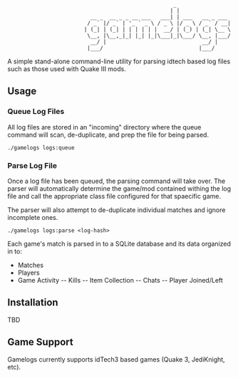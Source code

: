                                                         _
                                                       | |
                              __ _  __ _ _ __ ___   ___| | ___   __ _ ___
                             / _` |/ _` | '_ ` _ \ / _ \ |/ _ \ / _` / __|
                            | (_| | (_| | | | | | |  __/ | (_) | (_| \__ \
                             \__, |\__,_|_| |_| |_|\___|_|\___/ \__, |___/
                              __/ |                              __/ |
                             |___/                              |___/


A simple stand-alone command-line utility for parsing idtech  based log files such as those used with Quake III mods.

## Usage

### Queue Log Files

All log files are stored in an "incoming" directory where the queue command will scan, de-duplicate, and prep the file for being parsed.

```
./gamelogs logs:queue
```

### Parse Log File

Once a log file has been queued, the parsing command will take over. The parser will automatically determine the game/mod contained withing the log file and call the appropriate class file configured for that spaecific game.

The parser will also attempt to de-duplicate individual matches and ignore incomplete ones.

```
./gamelogs logs:parse <log-hash>
```

Each game's match is parsed in to a SQLite database and its data organized in to:
- Matches
- Players
- Game Activity
  -- Kills
  -- Item Collection
  -- Chats
  -- Player Joined/Left

## Installation

TBD

## Game Support

Gamelogs currently supports idTech3 based games (Quake 3, JediKnight, etc).
